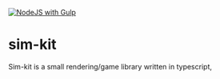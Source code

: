 
[![NodeJS with Gulp](https://github.com/timofeji/sim-kit/actions/workflows/build.yml/badge.svg)](https://github.com/timofeji/sim-kit/actions/workflows/build.yml)

# sim-kit
Sim-kit is a small rendering/game library written in typescript,

